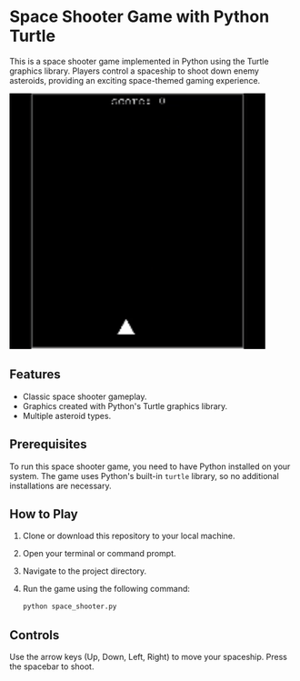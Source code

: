 # Space Shooter Game with Python Turtle

This is a space shooter game implemented in Python using the Turtle graphics library. Players control a spaceship to shoot down enemy asteroids, providing an exciting space-themed gaming experience.

<img src="./space_shooters_demo.gif">

## Features

- Classic space shooter gameplay.
- Graphics created with Python's Turtle graphics library.
- Multiple asteroid types.

## Prerequisites

To run this space shooter game, you need to have Python installed on your system. The game uses Python's built-in `turtle` library, so no additional installations are necessary.

## How to Play

1. Clone or download this repository to your local machine.
2. Open your terminal or command prompt.
3. Navigate to the project directory.
4. Run the game using the following command:

   ```bash
   python space_shooter.py

## Controls
Use the arrow keys (Up, Down, Left, Right) to move your spaceship.
Press the spacebar to shoot.
